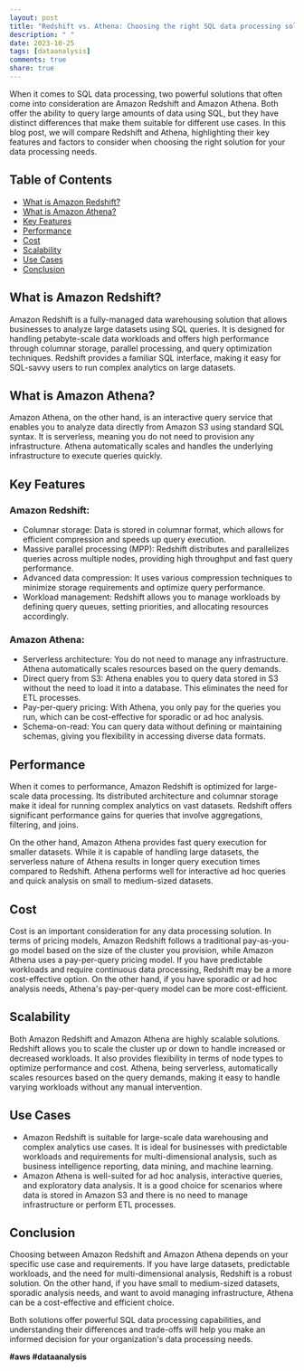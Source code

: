 ```yaml
---
layout: post
title: "Redshift vs. Athena: Choosing the right SQL data processing solution for your needs."
description: " "
date: 2023-10-25
tags: [dataanalysis]
comments: true
share: true
---
```


When it comes to SQL data processing, two powerful solutions that often come into consideration are Amazon Redshift and Amazon Athena. Both offer the ability to query large amounts of data using SQL, but they have distinct differences that make them suitable for different use cases. In this blog post, we will compare Redshift and Athena, highlighting their key features and factors to consider when choosing the right solution for your data processing needs.

## Table of Contents
- [What is Amazon Redshift?](#what-is-amazon-redshift)
- [What is Amazon Athena?](#what-is-amazon-athena)
- [Key Features](#key-features)
- [Performance](#performance)
- [Cost](#cost)
- [Scalability](#scalability)
- [Use Cases](#use-cases)
- [Conclusion](#conclusion)

## What is Amazon Redshift?

Amazon Redshift is a fully-managed data warehousing solution that allows businesses to analyze large datasets using SQL queries. It is designed for handling petabyte-scale data workloads and offers high performance through columnar storage, parallel processing, and query optimization techniques. Redshift provides a familiar SQL interface, making it easy for SQL-savvy users to run complex analytics on large datasets.

## What is Amazon Athena?

Amazon Athena, on the other hand, is an interactive query service that enables you to analyze data directly from Amazon S3 using standard SQL syntax. It is serverless, meaning you do not need to provision any infrastructure. Athena automatically scales and handles the underlying infrastructure to execute queries quickly.

## Key Features

### Amazon Redshift:

- Columnar storage: Data is stored in columnar format, which allows for efficient compression and speeds up query execution.
- Massive parallel processing (MPP): Redshift distributes and parallelizes queries across multiple nodes, providing high throughput and fast query performance.
- Advanced data compression: It uses various compression techniques to minimize storage requirements and optimize query performance.
- Workload management: Redshift allows you to manage workloads by defining query queues, setting priorities, and allocating resources accordingly.

### Amazon Athena:

- Serverless architecture: You do not need to manage any infrastructure. Athena automatically scales resources based on the query demands.
- Direct query from S3: Athena enables you to query data stored in S3 without the need to load it into a database. This eliminates the need for ETL processes.
- Pay-per-query pricing: With Athena, you only pay for the queries you run, which can be cost-effective for sporadic or ad hoc analysis.
- Schema-on-read: You can query data without defining or maintaining schemas, giving you flexibility in accessing diverse data formats.

## Performance

When it comes to performance, Amazon Redshift is optimized for large-scale data processing. Its distributed architecture and columnar storage make it ideal for running complex analytics on vast datasets. Redshift offers significant performance gains for queries that involve aggregations, filtering, and joins.

On the other hand, Amazon Athena provides fast query execution for smaller datasets. While it is capable of handling large datasets, the serverless nature of Athena results in longer query execution times compared to Redshift. Athena performs well for interactive ad hoc queries and quick analysis on small to medium-sized datasets.

## Cost

Cost is an important consideration for any data processing solution. In terms of pricing models, Amazon Redshift follows a traditional pay-as-you-go model based on the size of the cluster you provision, while Amazon Athena uses a pay-per-query pricing model. If you have predictable workloads and require continuous data processing, Redshift may be a more cost-effective option. On the other hand, if you have sporadic or ad hoc analysis needs, Athena's pay-per-query model can be more cost-efficient.

## Scalability

Both Amazon Redshift and Amazon Athena are highly scalable solutions. Redshift allows you to scale the cluster up or down to handle increased or decreased workloads. It also provides flexibility in terms of node types to optimize performance and cost. Athena, being serverless, automatically scales resources based on the query demands, making it easy to handle varying workloads without any manual intervention.

## Use Cases

- Amazon Redshift is suitable for large-scale data warehousing and complex analytics use cases. It is ideal for businesses with predictable workloads and requirements for multi-dimensional analysis, such as business intelligence reporting, data mining, and machine learning.
- Amazon Athena is well-suited for ad hoc analysis, interactive queries, and exploratory data analysis. It is a good choice for scenarios where data is stored in Amazon S3 and there is no need to manage infrastructure or perform ETL processes.

## Conclusion

Choosing between Amazon Redshift and Amazon Athena depends on your specific use case and requirements. If you have large datasets, predictable workloads, and the need for multi-dimensional analysis, Redshift is a robust solution. On the other hand, if you have small to medium-sized datasets, sporadic analysis needs, and want to avoid managing infrastructure, Athena can be a cost-effective and efficient choice.

Both solutions offer powerful SQL data processing capabilities, and understanding their differences and trade-offs will help you make an informed decision for your organization's data processing needs.

**#aws #dataanalysis**